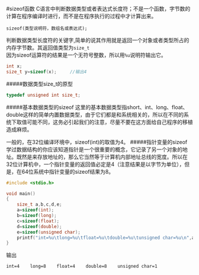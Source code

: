 #sizeof函数
C语言中判断数据类型或者表达式长度符；不是一个函数，字节数的计算在程序编译时进行，而不是在程序执行的过程中才计算出来。
```text
sizeof(类型说明符，数组名或表达式);
```
判断数据类型长度符的关键字,简单的说其作用就是返回一个对象或者类型所占的内存字节数。其返回值类型为`size_t`       
因为sizeof运算符的结果是一个无符号整数，所以用`%u`说明符输出它。    
```c
int x;
size_t y=sizeof(x);		//输出4
```
#####数据类型size_t的原型
```c
typedef unsigned int size_t;
```
#####基本数据类型的sizeof
这里的基本数据类型指short、int、long、float、double这样的简单内置数据类型，由于它们都是和系统相关的，所以在不同的系统下取值可能不同，这务必引起我们的注意，尽量不要在这方面给自己程序的移植造成麻烦。

一般的，在32位编译环境中，sizeof(int)的取值为4。
#####指针变量的sizeof
学过数据结构的你应该知道指针是一个很重要的概念，它记录了另一个对象的地址。既然是来存放地址的，那么它当然等于计算机内部地址总线的宽度。所以在32位计算机中，一个指针变量的返回值必定是4（注意结果是以字节为单位），但是，在64位系统中指针变量的sizeof结果为8。
```c
#include <stdio.h>

void main()
{
	size_t a,b,c,d,e;
	a=sizeof(int);
	b=sizeof(long);
	c=sizeof(float);
	d=sizeof(double);
	e=sizeof(unsigned char);
	printf("int=%u\tlong=%u\tfloat=%u\tdouble=%u\tunsigned char=%u\n",a,b,c,d,e);
}
```
输出
```text
int=4    long=8    float=4    double=8    unsigned char=1
```
